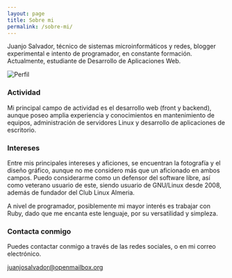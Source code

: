 ```yaml
---
layout: page
title: Sobre mi
permalink: /sobre-mi/
---
```

<p align="justify">

Juanjo Salvador, técnico de sistemas microinformáticos y redes, blogger experimental e intento de programador, en constante formación. Actualmente, estudiante de Desarrollo de Aplicaciones Web.

![Perfil](http://i.imgur.com/l6LFsl6.jpg)

### Actividad

Mi principal campo de actividad es el desarrollo web (front y backend), aunque poseo amplia experiencia y conocimientos en mantenimiento de equipos, administración	de servidores Linux y desarrollo de aplicaciones de escritorio.

### Intereses

Entre mis principales intereses y aficiones, se encuentran la fotografía y el diseño gráfico, aunque no me considero más que un aficionado en ambos campos. Puedo considerarme como un defensor del software libre, así como veterano usuario de este, siendo usuario de GNU/Linux desde 2008, además de fundador del Club Linux Almeria.

A nivel de programador, posiblemente mi mayor interés es trabajar con Ruby, dado que me encanta este lenguaje, por su versatilidad y simpleza.

### Contacta conmigo

Puedes contactar conmigo a través de las redes sociales, o en mi correo electrónico.

[juanjosalvador@openmailbox.org](mailto:juanjosalvador@openmailbox.org)
</p>
